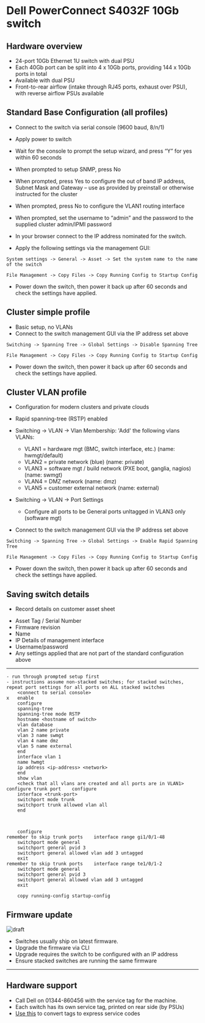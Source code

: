 # Dell PowerConnect S4032F 10Gb switch

## Hardware overview
* 24-port 10Gb Ethernet 1U switch with dual PSU
* Each 40Gb port can be split into 4 x 10Gb ports, providing 144 x 10Gb ports in total
* Available with dual PSU
* Front-to-rear airflow (intake through RJ45 ports, exhaust over PSU), with reverse airflow PSUs available

## Standard Base Configuration (all profiles)
* Connect to the switch via serial console  (9600 baud, 8/n/1)
* Apply power to switch
* Wait for the console to prompt the setup wizard, and press “Y” for yes within 60 seconds
* When prompted to setup SNMP, press No
* When prompted, press Yes to configure the out of band IP address, Subnet Mask and Gateway – use as provided by preinstall or otherwise instructed for the cluster
* When prompted, press No to configure the VLAN1 routing interface
* When prompted, set the username to “admin” and the password to the supplied cluster admin/IPMI password
* In your browser connect to the IP address nominated for the switch.

* Apply the following settings via the management GUI:
```
System settings -> General -> Asset -> Set the system name to the name of the switch
```
```
File Management -> Copy Files -> Copy Running Config to Startup Config
```
* Power down the switch, then power it back up after 60 seconds and check the settings have applied.

## **Cluster simple** profile
 * Basic setup, no VLANs
 * Connect to the switch management GUI via the IP address set above
```
Switching -> Spanning Tree -> Global Settings -> Disable Spanning Tree
```
```
File Management -> Copy Files -> Copy Running Config to Startup Config
```
* Power down the switch, then power it back up after 60 seconds and check the settings have applied.

## **Cluster VLAN** profile
 * Configuration for modern clusters and private clouds
 * Rapid spanning-tree (RSTP) enabled
 * Switching -> VLAN -> Vlan Membership: 'Add' the following vlans VLANs:
    *  VLAN1 = hardware mgt (BMC, switch interface, etc.) (name: hwmgt/default)
    *  VLAN2 = private network (blue) (name: private) 
    *  VLAN3 = software mgt / build network (PXE boot, ganglia, nagios) (name: swmgt)
    *  VLAN4 = DMZ network (name: dmz)
    *  VLAN5 = customer external network (name: external)
 * Switching -> VLAN -> Port Settings
    * Configure all ports to be General ports unltagged in VLAN3 only (software mgt)	

 * Connect to the switch management GUI via the IP address set above
```
Switching -> Spanning Tree -> Global Settings -> Enable Rapid Spanning Tree
```
```
File Management -> Copy Files -> Copy Running Config to Startup Config
```
* Power down the switch, then power it back up after 60 seconds and check the settings have applied.

## Saving switch details
* Record details on customer asset sheet
 - Asset Tag / Serial Number
 - Firmware revision
 - Name
 - IP Details of management interface
 - Username/password
 - Any settings applied that are not part of the standard configuration above

***

```
- run through prompted setup first	
- instructions assume non-stacked switches; for stacked switches, repeat port settings for all ports on ALL stacked switches	
	<connect to serial console>
x	enable
	configure
	spanning-tree
	spanning-tree mode RSTP
	hostname <hostname of switch>
	vlan database
	vlan 2 name private
	vlan 3 name swmgt
	vlan 4 name dmz
	vlan 5 name external
	end
	interface vlan 1
	name hwmgt
	ip address <ip-address> <network>
	end
	show vlan
	<check that all vlans are created and all ports are in VLAN1>
configure trunk port	configure
	interface <trunk-port>
	switchport mode trunk
	switchport trunk allowed vlan all
	end
	
	
	
	configure
remember to skip trunk ports	interface range gi1/0/1-48
	switchport mode general
	switchport general pvid 3
	switchport general allowed vlan add 3 untagged
	exit
remember to skip trunk ports	interface range te1/0/1-2
	switchport mode general
	switchport general pvid 3
	switchport general allowed vlan add 3 untagged
	exit
	
	copy running-config startup-config
```

## Firmware update
![draft](http://upload.wikimedia.org/wikipedia/commons/f/ff/DRAFT_ICON.png)
* Switches usually ship on latest firmware. 
* Upgrade the firmware via CLI
* Upgrade requires the switch to be configured with an IP address
* Ensure stacked switches are running the same firmware

***
## Hardware support
* Call Dell on 01344-860456 with the service tag for the machine.
* Each switch has its own service tag, printed on rear side (by PSUs)
* [Use this](http://creativyst.com/Doc/Articles/HT/Dell/DellNumb.htm) to convert tags to express service codes

